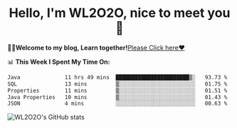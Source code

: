 <h1 align = "center">Hello, I'm WL2O2O, nice to meet you 👋</h1>

🧑‍💻**Welcome to my blog, Learn together!**[Please Click here❤️](https://wl2o2o.github.io)

📊 **This Week I Spent My Time On:**
<!--START_SECTION:waka-->

```txt
Java              11 hrs 49 mins  ███████████████████████▒░   93.73 %
SQL               13 mins         ▒░░░░░░░░░░░░░░░░░░░░░░░░   01.75 %
Properties        11 mins         ▒░░░░░░░░░░░░░░░░░░░░░░░░   01.51 %
Java Properties   10 mins         ▒░░░░░░░░░░░░░░░░░░░░░░░░   01.43 %
JSON              4 mins          ░░░░░░░░░░░░░░░░░░░░░░░░░   00.63 %
```

<!--END_SECTION:waka-->

![WL2O2O's GitHub stats](https://github-readme-stats.vercel.app/api?username=wl2o2o&show_icons=true)


<!--
**WL2O2O/WL2O2O** is a ✨ _special_ ✨ repository because its `README.md` (this file) appears on your GitHub profile.

Here are some ideas to get you started:

- 🔭 I’m currently working on ...
- 🌱 I’m currently learning ...
- 👯 I’m looking to collaborate on ...
- 🤔 I’m looking for help with ...
- 💬 Ask me about ...
- 📫 How to reach me: ...
- 😄 Pronouns: ...
- ⚡ Fun fact: ...
-->
